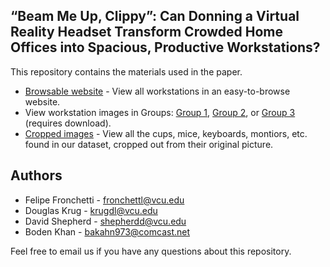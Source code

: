 
## “Beam Me Up, Clippy”: Can Donning a Virtual Reality Headset Transform Crowded Home Offices into Spacious, Productive Workstations?

This repository contains the materials used in the paper.

* [Browsable website](https://devworkstations.weebly.com/) - View all workstations in an easy-to-browse website.
* View workstation images in Groups: [Group 1](https://github.com/vcuse/workstations/tree/master/data/pictures/group-one), [Group 2](https://github.com/vcuse/workstations/tree/master/data/pictures/group-two), or [Group 3](https://github.com/vcuse/workstations/tree/master/data/pictures/group-zero) (requires download).
* [Cropped images](https://github.com/vcuse/workstations/tree/master/data/pictures/cropped-items) - View all the cups, mice, keyboards, montiors, etc. found in our dataset, cropped out from their original picture.

## Authors

* Felipe Fronchetti - fronchettl@vcu.edu
* Douglas Krug - krugdl@vcu.edu
* David Shepherd - shepherdd@vcu.edu
* Boden Khan - bakahn973@comcast.net

Feel free to email us if you have any questions about this repository.
